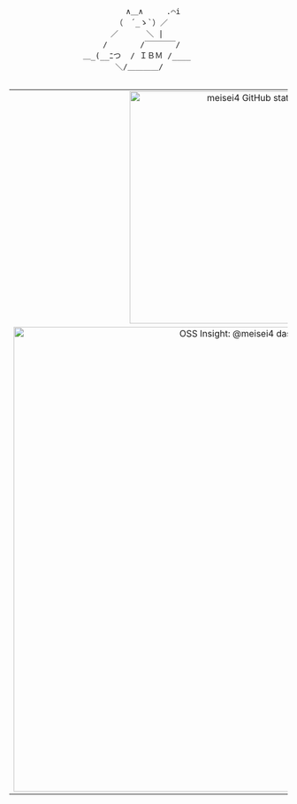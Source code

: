 <div align="center">
  <pre>
&nbsp;&nbsp;&nbsp;&nbsp;&nbsp;&nbsp;&nbsp;&nbsp;&nbsp;&nbsp;&nbsp;∧＿∧&nbsp;&nbsp;&nbsp;&nbsp;&nbsp;.⌒i&nbsp;&nbsp;&nbsp;&nbsp;&nbsp;&nbsp;&nbsp;&nbsp;&nbsp;
&nbsp;&nbsp;&nbsp;&nbsp;&nbsp;&nbsp;（　´_ゝ`）／&nbsp;&nbsp;&nbsp;&nbsp;&nbsp;&nbsp;&nbsp;&nbsp;&nbsp;
&nbsp;&nbsp;&nbsp;&nbsp;／&nbsp;&nbsp;&nbsp;&nbsp;&nbsp;&nbsp;＼&nbsp;|&nbsp;&nbsp;&nbsp;&nbsp;&nbsp;&nbsp;&nbsp;&nbsp;&nbsp;
&nbsp;&nbsp;&nbsp;&nbsp;&nbsp;&nbsp;/&nbsp;&nbsp;&nbsp;&nbsp;&nbsp;&nbsp;&nbsp;/￣￣￣￣/&nbsp;&nbsp;&nbsp;&nbsp;&nbsp;&nbsp;&nbsp;&nbsp;&nbsp;
&nbsp;&nbsp;&nbsp;&nbsp;＿_(__ﾆつ&nbsp;&nbsp;/&nbsp;ＩＢＭ&nbsp;/____&nbsp;&nbsp;&nbsp;&nbsp;&nbsp;&nbsp;&nbsp;&nbsp;&nbsp;
&nbsp;&nbsp;&nbsp;&nbsp;&nbsp;＼/＿＿＿＿/&nbsp;&nbsp;&nbsp;&nbsp;&nbsp;&nbsp;&nbsp;&nbsp;&nbsp;
  </pre>

  <table>
    <tr>
      <td width="420" valign="top" align="center">
        <a href="https://github-readme-stats.vercel.app/api?username=meisei4&show_icons=true&bg_color=00000000&hide_border=true&hide_title=true" target="_blank" rel="noopener noreferrer">
          <img alt="meisei4 GitHub stats" src="https://github-readme-stats.vercel.app/api?username=meisei4&show_icons=true&bg_color=00000000&hide_border=true&hide_title=true" width="420">
        </a>
      </td>
      <td width="420" valign="top" align="center">
        <a href="https://github-readme-stats.vercel.app/api/top-langs/?username=meisei4&layout=compact&show_icons=true&bg_color=00000000&hide_border=true&hide_title=true" target="_blank" rel="noopener noreferrer">
          <img alt="Top languages" src="https://github-readme-stats.vercel.app/api/top-langs/?username=meisei4&layout=compact&show_icons=true&bg_color=00000000&hide_border=true&hide_title=true" width="420">
        </a>
      </td>
    </tr>
    <tr>
      <td colspan="1" align="center">
        <a href="https://ossinsight.io/analyze/meisei4" target="_blank" rel="noopener noreferrer">
          <source media="(prefers-color-scheme: dark)" srcset="https://next.ossinsight.io/widgets/official/compose-user-dashboard-stats/thumbnail.png?user_id=23248759&image_size=auto&color_scheme=dark&hide_title=true">
          <img alt="OSS Insight: @meisei4 dashboard" src="https://next.ossinsight.io/widgets/official/compose-user-dashboard-stats/thumbnail.png?user_id=23248759&image_size=auto" width="840">
        </a>
      </td>
      <td colspan="1" align="center">
        <img alt="Wakatime" src="https://github-readme-stats.vercel.app/api/wakatime?username=meisei4&show_icons=true&theme=transparent&layout=compact&include_all_commits=true&hide_title=true&custom_title="since october 2025"" width'="840">
      </td>
    </tr>
  </table>
</div>
